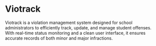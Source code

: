 # Viotrack
Viotrack is a violation management system designed for school administrators to efficiently track, update, and manage student offenses. With real-time status monitoring and a clean user interface, it ensures accurate records of both minor and major infractions.

